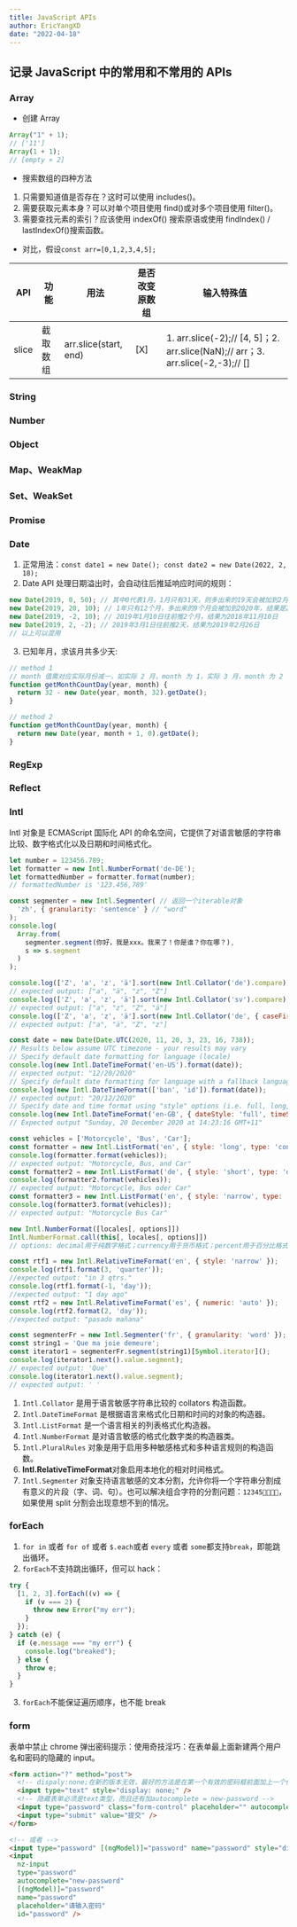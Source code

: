 ```yaml
---
title: JavaScript APIs
author: EricYangXD
date: "2022-04-18"
---
```


## 记录 JavaScript 中的常用和不常用的 APIs

### Array

- 创建 Array

```js
Array("1" + 1);
// ['11']
Array(1 + 1);
// [empty × 2]
```

- 搜索数组的四种方法

1. 只需要知道值是否存在？这时可以使用 includes()。
2. 需要获取元素本身？可以对单个项目使用 find()或对多个项目使用 filter()。
3. 需要查找元素的索引？应该使用 indexOf() 搜索原语或使用 findIndex() / lastIndexOf()搜索函数。

- 对比，假设`const arr=[0,1,2,3,4,5];`

| API   | 功能     | 用法                  | 是否改变原数组 | 输入特殊值                                                                      |
| ----- | -------- | --------------------- | -------------- | ------------------------------------------------------------------------------- |
| slice | 截取数组 | arr.slice(start, end) | [X]            | 1. arr.slice(-2);// [4, 5]；2. arr.slice(NaN);// arr；3. arr.slice(-2,-3);// [] |

### String

### Number

### Object

### Map、WeakMap

### Set、WeakSet

### Promise

### Date

1. 正常用法：`const date1 = new Date(); const date2 = new Date(2022, 2, 18);`
2. Date API 处理日期溢出时，会自动往后推延响应时间的规则：

```js
new Date(2019, 0, 50); // 其中0代表1月，1月只有31天，则多出来的19天会被加到2月，结果是2019年2月19日。
new Date(2019, 20, 10); // 1年只有12个月，多出来的9个月会被加到2020年，结果是2020年9月10日
new Date(2019, -2, 10); // 2019年1月10日往前推2个月，结果为2018年11月10日
new Date(2019, 2, -2); // 2019年3月1日往前推2天，结果为2019年2月26日
// 以上可以混用
```

3. 已知年月，求该月共多少天:

```js
// method 1
// month 值需对应实际月份减一，如实际 2 月，month 为 1，实际 3 月，month 为 2
function getMonthCountDay(year, month) {
  return 32 - new Date(year, month, 32).getDate();
}

// method 2
function getMonthCountDay(year, month) {
  return new Date(year, month + 1, 0).getDate();
}
```

### RegExp

### Reflect

### Intl

Intl 对象是 ECMAScript 国际化 API 的命名空间，它提供了对语言敏感的字符串比较、数字格式化以及日期和时间格式化。

```js
let number = 123456.789;
let formatter = new Intl.NumberFormat('de-DE');
let formattedNumber = formatter.format(number);
// formattedNumber is '123.456,789'

const segmenter = new Intl.Segmenter( // 返回一个iterable对象
  'zh', { granularity: 'sentence' } // "word"
);
console.log(
  Array.from(
    segmenter.segment(你好，我是xxx。我来了！你是谁？你在哪？),
    s => s.segment
  )
);

console.log(['Z', 'a', 'z', 'ä'].sort(new Intl.Collator('de').compare));
// expected output: ["a", "ä", "z", "Z"]
console.log(['Z', 'a', 'z', 'ä'].sort(new Intl.Collator('sv').compare));
// expected output: ["a", "z", "Z", "ä"]
console.log(['Z', 'a', 'z', 'ä'].sort(new Intl.Collator('de', { caseFirst: 'upper' } ).compare));
// expected output: ["a", "ä", "Z", "z"]

const date = new Date(Date.UTC(2020, 11, 20, 3, 23, 16, 738));
// Results below assume UTC timezone - your results may vary
// Specify default date formatting for language (locale)
console.log(new Intl.DateTimeFormat('en-US').format(date));
// expected output: "12/20/2020"
// Specify default date formatting for language with a fallback language (in this case Indonesian)
console.log(new Intl.DateTimeFormat(['ban', 'id']).format(date));
// expected output: "20/12/2020"
// Specify date and time format using "style" options (i.e. full, long, medium, short)
console.log(new Intl.DateTimeFormat('en-GB', { dateStyle: 'full', timeStyle: 'long', timeZone: 'Australia/Sydney' }).format(date));
// Expected output "Sunday, 20 December 2020 at 14:23:16 GMT+11"

const vehicles = ['Motorcycle', 'Bus', 'Car'];
const formatter = new Intl.ListFormat('en', { style: 'long', type: 'conjunction' });
console.log(formatter.format(vehicles));
// expected output: "Motorcycle, Bus, and Car"
const formatter2 = new Intl.ListFormat('de', { style: 'short', type: 'disjunction' });
console.log(formatter2.format(vehicles));
// expected output: "Motorcycle, Bus oder Car"
const formatter3 = new Intl.ListFormat('en', { style: 'narrow', type: 'unit' });
console.log(formatter3.format(vehicles));
// expected output: "Motorcycle Bus Car"

new Intl.NumberFormat([locales[, options]])
Intl.NumberFormat.call(this[, locales[, options]])
// options: decimal用于纯数字格式；currency用于货币格式；percent用于百分比格式；unit用于单位格式；style要使用的格式样式，默认为decimal。等等

const rtf1 = new Intl.RelativeTimeFormat('en', { style: 'narrow' });
console.log(rtf1.format(3, 'quarter'));
//expected output: "in 3 qtrs."
console.log(rtf1.format(-1, 'day'));
//expected output: "1 day ago"
const rtf2 = new Intl.RelativeTimeFormat('es', { numeric: 'auto' });
console.log(rtf2.format(2, 'day'));
//expected output: "pasado mañana"

const segmenterFr = new Intl.Segmenter('fr', { granularity: 'word' });
const string1 = 'Que ma joie demeure';
const iterator1 = segmenterFr.segment(string1)[Symbol.iterator]();
console.log(iterator1.next().value.segment);
// expected output: 'Que'
console.log(iterator1.next().value.segment);
// expected output: ' '
```

1. `Intl.Collator` 是用于语言敏感字符串比较的 collators 构造函数。
2. `Intl.DateTimeFormat` 是根据语言来格式化日期和时间的对象的构造器。
3. `Intl.ListFormat` 是一个语言相关的列表格式化构造器。
4. `Intl.NumberFormat` 是对语言敏感的格式化数字类的构造器类。
5. `Intl.PluralRules` 对象是用于启用多种敏感格式和多种语言规则的构造函数。
6. **Intl.RelativeTimeFormat**对象启用本地化的相对时间格式。
7. `Intl.Segmenter` 对象支持语言敏感的文本分割，允许你将一个字符串分割成有意义的片段（字、词、句）。也可以解决组合字符的分割问题：`12345😵‍💫✋🏻`，如果使用 split 分割会出现意想不到的情况。

### forEach

1. `for in` 或者 `for of` 或者 `$.each`或者 `every` 或者 `some`都支持`break`，即能跳出循环。
2. `forEach`不支持跳出循环，但可以 hack：

```js
try {
  [1, 2, 3].forEach((v) => {
    if (v === 2) {
      throw new Error("my err");
    }
  });
} catch (e) {
  if (e.message === "my err") {
    console.log("breaked");
  } else {
    throw e;
  }
}
```

3. `forEach`不能保证遍历顺序，也不能 break

### form

表单中禁止 chrome 弹出密码提示：使用奇技淫巧：在表单最上面新建两个用户名和密码的隐藏的 input。

```html
<form action="?" method="post">
  <!-- dispaly:none;在新的版本无效，最好的方法是在第一个有效的密码框前面加上一个假的密码框，并设置宽高为0，border为none -->
  <input type="text" style="display: none;" />
  <!-- 隐藏表单必须是text类型，而且还有加autocomplete = new-password -->
  <input type="password" class="form-control" placeholder="" autocomplete="new-password" />
  <input type="submit" value="提交" />
</form>

<!-- 或者 -->
<input type="password" [(ngModel)]="password" name="password" style="display:none" />
<input
  nz-input
  type="password"
  autocomplete="new-password"
  [(ngModel)]="password"
  name="password"
  placeholder="请输入密码"
  id="password" />
```
